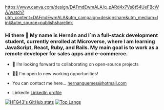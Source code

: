 https://www.canva.com/design/DAFmdEwmALA/q_pARd4x7Vs8t54UeFBcWA/watch?utm_content=DAFmdEwmALA&utm_campaign=designshare&utm_medium=link&utm_source=publishsharelink

### Hi there 👋 My name is Hernán and I´m a full-stack development student, currently enrolled at Microverse, where I am learning JavaScript, React, Ruby, and Rails.  My main goal is to work as a remote developer for sales apps and e-commerce.

- 👯 I’m looking forward to collaborating on open-source projects
- 🐱‍💻 I'm open to new working opportunities!

- You can contact me here... hernanguemes@hotmail.com
- LinkedIn [LinkedIn profile](https://www.linkedin.com/in/hern%C3%A1n-g%C3%BCemes-a440591b/)

  
[![HFG43's GitHub stats](https://github-readme-stats.vercel.app/api?username=HFG43)](https://github.com/HFG43/github-readme-stats)
[![Top Langs](https://github-readme-stats.vercel.app/api/top-langs/?username=HFG43&layout=compact)](https://github.com/HFG43/github-readme-stats)
